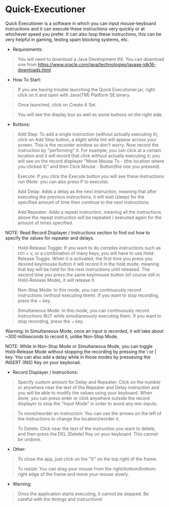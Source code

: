 # Quick-Executioner
Quick Executioner is a software in which you can input mouse-keyboard instructions and it can execute these instructions very quickly or at whichever speed you prefer. It can also loop these instructions, this can be very helpful in gaming, testing spam blocking systems, etc.

- Requirements:

> You will need to download a Java Development Kit. You can download one from https://www.oracle.com/java/technologies/javase-jdk16-downloads.html 

- How To Start:

> If you are having trouble launching the Quick Executioner.jar, right click on it and open with Java(TM) Platform SE binary. 

> Once launched, click on Create A Set.

> You will see the display box as well as some buttons on the right side.

- Buttons:

> Add Step: To add a single instruction (without actually executing it), click on Add Step button, a slight white tint will appear across your screen. This is the recorder window so don't worry. Now record the instruction by "performing" it. For example, you can click at a certain location and it will record that click without actually executing it; you will see on the record displayer "Move Mouse To - (the location where you clicked it)" and then Click Mouse - Button(the one you pressed).

> Execute: If you click the Execute button you will see these instructions run (Note: you can also press P to execute).

> Add Delay: Adds a delay as the next instruction, meaning that after executing the previous instructions, it will wait (sleep) for the specified amount of time then continue to the next instructions.

> Add Repeater: Adds a repeat instruction, meaning all the instructions above the repeat instruction will be repeated / executed again for the amount of times specified.

NOTE: Read Record Displayer / Instructions section to find out how to specify the values for repeater and delays.

> Hold-Release Toggle: If you want to do complex instructions such as ctrl + v, or a combination of many keys, you will have to use Hold-Release Toggle. When it is activated, the first time you press you desired key/mouse button it will record it in the hold mode, meaning that key will be held for the next instructions until released. The second time you press the same key/mouse button (of course still in Hold-Release Mode), it will release it. 

> Non-Stop Mode: In this mode, you can continuously record instructions (without executing them). If you want to stop recording, press the ~ key.

> Simultaneous Mode: In this mode, you can continuously record instructions BUT while simultaneously executing them. If you want to stop recording, press the ~ key.

Warning: In Simultaneous Mode, once an input is recorded, it will take about ~300 milliseconds to record it, unlike Non-Stop Mode.

NOTE: While in Non-Stop Mode or Simultaneous Mode, you can toggle Hold-Release Mode without stopping the recording by pressing the \ or | key. You can also add a delay while in those modes by pressesing the INSERT (INS) Key on your keyborad.

- Record Displayer / Instructions:

> Specify custom amount for Delay and Repeater: Click on the number or anywhere near the text of the Repeater and Delay instruction and you will be able to modify the values using your keyboard. When done, you can press enter or click anywhere outside the record displayer to stop the "Input Mode" in order to avoid any mis-inputs.

> To move/reorder an instruction: You can use the arrows on the left of the instructions to change the location/reorder it.

> To Delete: Click near the text of the instruction you want to delete, and then press the DEL (Delete) Key on your keyboard. This cannot be undone.

- Other:

> To close the app, just click on the "X" on the top right of the frame.

> To resize: You can drag your mouse from the right/bottom/bottom-right edge of the frame and move your mouse slowly.

- Warning:

> Once the application starts executing, it cannot be stopped. Be careful with the timings and instructions!
